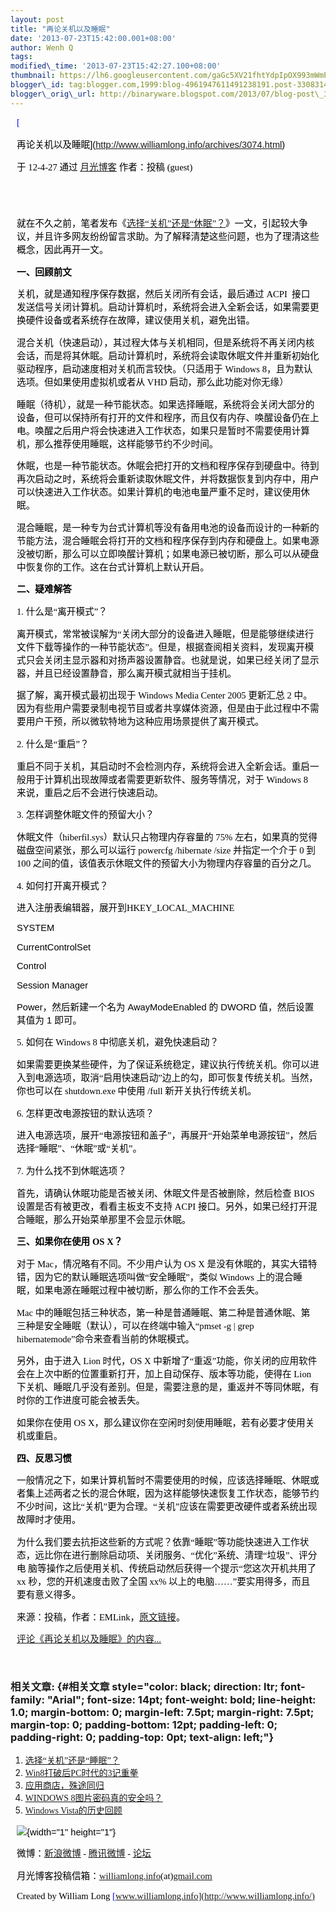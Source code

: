 ```yaml
--- 
layout: post 
title: "再论关机以及睡眠" 
date: '2013-07-23T15:42:00.001+08:00' 
author: Wenh Q
tags:
modified\_time: '2013-07-23T15:42:27.100+08:00' 
thumbnail: https://lh6.googleusercontent.com/gaGc5XV21fhtYdpIpOX993mWmPpVcB4nr69OLOqn84-nmUUpHjSXEsGRFCWKzMf03cANP608N8j0U2PO1-ZKRSUsspgXU3myWSEldyg-FbwdmdYHlxE=s72-c
blogger\_id: tag:blogger.com,1999:blog-4961947611491238191.post-3308314345885636724
blogger\_orig\_url: http://binaryware.blogspot.com/2013/07/blog-post\_3537.html
---
```


<div
style="color: black; direction: ltr; font-family: &quot;Arial&quot;; font-size: 11pt; margin-bottom: 0; margin-left: 7.5pt; margin-right: 7.5pt; margin-top: 0; padding: 0;">

<span
style="color: #0000ee; font-family: &quot;Verdana&quot;; text-decoration: underline;">[

再论关机以及睡眠](http://www.williamlong.info/archives/3074.html)</span>

</div>

<div
style="color: black; direction: ltr; font-family: &quot;Arial&quot;; font-size: 11pt; margin-bottom: 0; margin-left: 7.5pt; margin-right: 7.5pt; margin-top: 0; padding-bottom: 8pt; padding-left: 0; padding-right: 0; padding-top: 0;">

<span style="font-family: &quot;Verdana&quot;;">于 12-4-27 通过
</span><span
style="color: #0000ee; font-family: &quot;Verdana&quot;; text-decoration: underline;">[月光博客](http://www.williamlong.info/)</span><span
style="font-family: &quot;Verdana&quot;;"> 作者：投稿 (guest)</span>

</div>

<div
style="color: black; direction: ltr; font-family: &quot;Arial&quot;; font-size: 11pt; height: 11pt; margin-bottom: 0; margin-left: 7.5pt; margin-right: 7.5pt; margin-top: 0; padding: 0;">

<span style="font-family: &quot;Verdana&quot;;"></span>

</div>

<div
style="color: black; direction: ltr; font-family: &quot;Arial&quot;; font-size: 11pt; margin-bottom: 0; margin-left: 7.5pt; margin-right: 7.5pt; margin-top: 0; padding: 0;">

<span
style="font-family: &quot;Verdana&quot;;">就在不久之前，笔者发布《</span><span
style="color: #0000ee; font-family: &quot;Verdana&quot;; text-decoration: underline;">[选择“关机”还是“休眠”？](http://www.williamlong.info/archives/3065.html)</span><span
style="font-family: &quot;Verdana&quot;;">》一文，引起较大争议，并且许多网友纷纷留言求助。为了解释清楚这些问题，也为了理清这些概念，因此再开一文。</span>

</div>

<div
style="color: black; direction: ltr; font-family: &quot;Arial&quot;; font-size: 11pt; margin-bottom: 0; margin-left: 7.5pt; margin-right: 7.5pt; margin-top: 0; padding: 0;">

<span
style="font-family: &quot;Verdana&quot;; font-weight: bold;">一、回顾前文</span>

</div>

<div
style="color: black; direction: ltr; font-family: &quot;Arial&quot;; font-size: 11pt; margin-bottom: 0; margin-left: 7.5pt; margin-right: 7.5pt; margin-top: 0; padding: 0;">

<span
style="font-family: &quot;Verdana&quot;;">关机，就是通知程序保存数据，然后关闭所有会话，最后通过
ACPI 
接口发送信号关闭计算机。启动计算机时，系统将会进入全新会话，如果需要更换硬件设备或者系统存在故障，建议使用关机，避免出错。</span>

</div>

<div
style="color: black; direction: ltr; font-family: &quot;Arial&quot;; font-size: 11pt; margin-bottom: 0; margin-left: 7.5pt; margin-right: 7.5pt; margin-top: 0; padding: 0;">

<span
style="font-family: &quot;Verdana&quot;;">混合关机（快速启动），其过程大体与关机相同，但是系统将不再关闭内核会话，而是将其休眠。启动计算机时，系统将会读取休眠文件并重新初始化驱动程序，启动速度相对关机而言较快。（只适用于
Windows 8，且为默认选项。但如果使用虚拟机或者从 VHD
启动，那么此功能对你无缘）</span>

</div>

<div
style="color: black; direction: ltr; font-family: &quot;Arial&quot;; font-size: 11pt; margin-bottom: 0; margin-left: 7.5pt; margin-right: 7.5pt; margin-top: 0; padding: 0;">

<span
style="font-family: &quot;Verdana&quot;;">睡眠（待机），就是一种节能状态。如果选择睡眠，系统将会关闭大部分的设备，但可以保持所有打开的文件和程序，而且仅有内存、唤醒设备仍在上电。唤醒之后用户将会快速进入工作状态，如果只是暂时不需要使用计算机，那么推荐使用睡眠，这样能够节约不少时间。</span>

</div>

<div
style="color: black; direction: ltr; font-family: &quot;Arial&quot;; font-size: 11pt; margin-bottom: 0; margin-left: 7.5pt; margin-right: 7.5pt; margin-top: 0; padding: 0;">

<span
style="font-family: &quot;Verdana&quot;;">休眠，也是一种节能状态。休眠会把打开的文档和程序保存到硬盘中。待到再次启动之时，系统将会重新读取休眠文件，并将数据恢复到内存中，用户可以快速进入工作状态。如果计算机的电池电量严重不足时，建议使用休眠。</span>

</div>

<div
style="color: black; direction: ltr; font-family: &quot;Arial&quot;; font-size: 11pt; margin-bottom: 0; margin-left: 7.5pt; margin-right: 7.5pt; margin-top: 0; padding: 0;">

<span
style="font-family: &quot;Verdana&quot;;">混合睡眠，是一种专为台式计算机等没有备用电池的设备而设计的一种新的节能方法，混合睡眠会将打开的文档和程序保存到内存和硬盘上。如果电源没被切断，那么可以立即唤醒计算机；如果电源已被切断，那么可以从硬盘中恢复你的工作。这在台式计算机上默认开启。</span>

</div>

<div
style="color: black; direction: ltr; font-family: &quot;Arial&quot;; font-size: 11pt; margin-bottom: 0; margin-left: 7.5pt; margin-right: 7.5pt; margin-top: 0; padding: 0;">

<span
style="font-family: &quot;Verdana&quot;; font-weight: bold;">二、疑难解答</span>

</div>

<div
style="color: black; direction: ltr; font-family: &quot;Arial&quot;; font-size: 11pt; margin-bottom: 0; margin-left: 7.5pt; margin-right: 7.5pt; margin-top: 0; padding: 0;">

<span style="font-family: &quot;Verdana&quot;;">1.
什么是“离开模式”？</span>

</div>

<div
style="color: black; direction: ltr; font-family: &quot;Arial&quot;; font-size: 11pt; margin-bottom: 0; margin-left: 7.5pt; margin-right: 7.5pt; margin-top: 0; padding: 0;">

<span
style="font-family: &quot;Verdana&quot;;">离开模式，常常被误解为“关闭大部分的设备进入睡眠，但是能够继续进行文件下载等操作的一种节能状态”。但是，根据查阅相关资料，发现离开模式只会关闭主显示器和对扬声器设置静音。也就是说，如果已经关闭了显示器，并且已经设置静音，那么离开模式就相当于挂机。</span>

</div>

<div
style="color: black; direction: ltr; font-family: &quot;Arial&quot;; font-size: 11pt; margin-bottom: 0; margin-left: 7.5pt; margin-right: 7.5pt; margin-top: 0; padding: 0;">

<span
style="font-family: &quot;Verdana&quot;;">据了解，离开模式最初出现于
Windows Media Center 2005 更新汇总 2
中。因为有些用户需要录制电视节目或者共享媒体资源，但是由于此过程中不需要用户干预，所以微软特地为这种应用场景提供了离开模式。</span>

</div>

<div
style="color: black; direction: ltr; font-family: &quot;Arial&quot;; font-size: 11pt; margin-bottom: 0; margin-left: 7.5pt; margin-right: 7.5pt; margin-top: 0; padding: 0;">

<span style="font-family: &quot;Verdana&quot;;">2. 什么是“重启”？</span>

</div>

<div
style="color: black; direction: ltr; font-family: &quot;Arial&quot;; font-size: 11pt; margin-bottom: 0; margin-left: 7.5pt; margin-right: 7.5pt; margin-top: 0; padding: 0;">

<span
style="font-family: &quot;Verdana&quot;;">重启不同于关机，其启动时不会检测内存，系统将会进入全新会话。重启一般用于计算机出现故障或者需要更新软件、服务等情况，对于
Windows 8 来说，重启之后不会进行快速启动。</span>

</div>

<div
style="color: black; direction: ltr; font-family: &quot;Arial&quot;; font-size: 11pt; margin-bottom: 0; margin-left: 7.5pt; margin-right: 7.5pt; margin-top: 0; padding: 0;">

<span style="font-family: &quot;Verdana&quot;;">3.
怎样调整休眠文件的预留大小？</span>

</div>

<div
style="color: black; direction: ltr; font-family: &quot;Arial&quot;; font-size: 11pt; margin-bottom: 0; margin-left: 7.5pt; margin-right: 7.5pt; margin-top: 0; padding: 0;">

<span
style="font-family: &quot;Verdana&quot;;">休眠文件（hiberfil.sys）默认只占物理内存容量的
75% 左右，如果真的觉得磁盘空间紧张，那么可以运行 powercfg /hibernate
/size 并指定一个介于 0 到 100
之间的值，该值表示休眠文件的预留大小为物理内存容量的百分之几。</span>

</div>

<div
style="color: black; direction: ltr; font-family: &quot;Arial&quot;; font-size: 11pt; margin-bottom: 0; margin-left: 7.5pt; margin-right: 7.5pt; margin-top: 0; padding: 0;">

<span style="font-family: &quot;Verdana&quot;;">4.
如何打开离开模式？</span>

</div>

<div
style="color: black; direction: ltr; font-family: &quot;Arial&quot;; font-size: 11pt; margin-bottom: 0; margin-left: 7.5pt; margin-right: 7.5pt; margin-top: 0; padding: 0;">

<span
style="font-family: &quot;Verdana&quot;;">进入注册表编辑器，展开到HKEY\_LOCAL\_MACHINE

SYSTEM

CurrentControlSet

Control

Session
Manager

Power，然后新建一个名为 AwayModeEnabled 的 DWORD
值，然后设置其值为 1 即可。</span>

</div>

<div
style="color: black; direction: ltr; font-family: &quot;Arial&quot;; font-size: 11pt; margin-bottom: 0; margin-left: 7.5pt; margin-right: 7.5pt; margin-top: 0; padding: 0;">

<span style="font-family: &quot;Verdana&quot;;">5. 如何在 Windows 8
中彻底关机，避免快速启动？</span>

</div>

<div
style="color: black; direction: ltr; font-family: &quot;Arial&quot;; font-size: 11pt; margin-bottom: 0; margin-left: 7.5pt; margin-right: 7.5pt; margin-top: 0; padding: 0;">

<span
style="font-family: &quot;Verdana&quot;;">如果需要更换某些硬件，为了保证系统稳定，建议执行传统关机。你可以进入到电源选项，取消“启用快速启动”边上的勾，即可恢复传统关机。当然，你也可以在
shutdown.exe 中使用 /full 新开关执行传统关机。</span>

</div>

<div
style="color: black; direction: ltr; font-family: &quot;Arial&quot;; font-size: 11pt; margin-bottom: 0; margin-left: 7.5pt; margin-right: 7.5pt; margin-top: 0; padding: 0;">

<span style="font-family: &quot;Verdana&quot;;">6.
怎样更改电源按钮的默认选项？</span>

</div>

<div
style="color: black; direction: ltr; font-family: &quot;Arial&quot;; font-size: 11pt; margin-bottom: 0; margin-left: 7.5pt; margin-right: 7.5pt; margin-top: 0; padding: 0;">

<span
style="font-family: &quot;Verdana&quot;;">进入电源选项，展开“电源按钮和盖子”，再展开“开始菜单电源按钮”，然后选择“睡眠”、“休眠”或“关机”。</span>

</div>

<div
style="color: black; direction: ltr; font-family: &quot;Arial&quot;; font-size: 11pt; margin-bottom: 0; margin-left: 7.5pt; margin-right: 7.5pt; margin-top: 0; padding: 0;">

<span style="font-family: &quot;Verdana&quot;;">7.
为什么找不到休眠选项？</span>

</div>

<div
style="color: black; direction: ltr; font-family: &quot;Arial&quot;; font-size: 11pt; margin-bottom: 0; margin-left: 7.5pt; margin-right: 7.5pt; margin-top: 0; padding: 0;">

<span
style="font-family: &quot;Verdana&quot;;">首先，请确认休眠功能是否被关闭、休眠文件是否被删除，然后检查
BIOS 设置是否有被更改，看看主板支不支持 ACPI
接口。另外，如果已经打开混合睡眠，那么开始菜单那里不会显示休眠。</span>

</div>

<div
style="color: black; direction: ltr; font-family: &quot;Arial&quot;; font-size: 11pt; margin-bottom: 0; margin-left: 7.5pt; margin-right: 7.5pt; margin-top: 0; padding: 0;">

<span
style="font-family: &quot;Verdana&quot;; font-weight: bold;">三、如果你在使用
OS X？</span>

</div>

<div
style="color: black; direction: ltr; font-family: &quot;Arial&quot;; font-size: 11pt; margin-bottom: 0; margin-left: 7.5pt; margin-right: 7.5pt; margin-top: 0; padding: 0;">

<span style="font-family: &quot;Verdana&quot;;">对于
Mac，情况略有不同。不少用户认为 OS X
是没有休眠的，其实大错特错，因为它的默认睡眠选项叫做“安全睡眠”，类似
Windows
上的混合睡眠，如果电源在睡眠过程中被切断，那么你的工作不会丢失。</span>

</div>

<div
style="color: black; direction: ltr; font-family: &quot;Arial&quot;; font-size: 11pt; margin-bottom: 0; margin-left: 7.5pt; margin-right: 7.5pt; margin-top: 0; padding: 0;">

<span style="font-family: &quot;Verdana&quot;;">Mac
中的睡眠包括三种状态，第一种是普通睡眠、第二种是普通休眠、第三种是安全睡眠（默认），可以在终端中输入“pmset
-g | grep hibernatemode”命令来查看当前的休眠模式。</span>

</div>

<div
style="color: black; direction: ltr; font-family: &quot;Arial&quot;; font-size: 11pt; margin-bottom: 0; margin-left: 7.5pt; margin-right: 7.5pt; margin-top: 0; padding: 0;">

<span style="font-family: &quot;Verdana&quot;;">另外，由于进入 Lion
时代，OS X
中新增了“重返”功能，你关闭的应用软件会在上次中断的位置重新打开，加上自动保存、版本等功能，使得在
Lion
下关机、睡眠几乎没有差别。但是，需要注意的是，重返并不等同休眠，有时你的工作进度可能会被丢失。</span>

</div>

<div
style="color: black; direction: ltr; font-family: &quot;Arial&quot;; font-size: 11pt; margin-bottom: 0; margin-left: 7.5pt; margin-right: 7.5pt; margin-top: 0; padding: 0;">

<span style="font-family: &quot;Verdana&quot;;">如果你在使用 OS
X，那么建议你在空闲时刻使用睡眠，若有必要才使用关机或重启。</span>

</div>

<div
style="color: black; direction: ltr; font-family: &quot;Arial&quot;; font-size: 11pt; margin-bottom: 0; margin-left: 7.5pt; margin-right: 7.5pt; margin-top: 0; padding: 0;">

<span
style="font-family: &quot;Verdana&quot;; font-weight: bold;">四、反思习惯</span>

</div>

<div
style="color: black; direction: ltr; font-family: &quot;Arial&quot;; font-size: 11pt; margin-bottom: 0; margin-left: 7.5pt; margin-right: 7.5pt; margin-top: 0; padding: 0;">

<span
style="font-family: &quot;Verdana&quot;;">一般情况之下，如果计算机暂时不需要使用的时候，应该选择睡眠、休眠或者集上述两者之长的混合休眠，因为这样能够快速恢复工作状态，能够节约不少时间，这比“关机”更为合理。“关机”应该在需要更改硬件或者系统出现故障时才使用。</span>

</div>

<div
style="color: black; direction: ltr; font-family: &quot;Arial&quot;; font-size: 11pt; margin-bottom: 0; margin-left: 7.5pt; margin-right: 7.5pt; margin-top: 0; padding: 0;">

<span
style="font-family: &quot;Verdana&quot;;">为什么我们要去抗拒这些新的方式呢？依靠“睡眠”等功能快速进入工作状态，远比你在进行删除启动项、关闭服务、“优化”系统、清理“垃圾”、评分电
脑等操作之后使用关机、传统启动然后获得一个提示“您这次开机共用了 xx
秒，您的开机速度击败了全国 xx%
以上的电脑……”要实用得多，而且要有意义得多。</span>

</div>

<div
style="color: black; direction: ltr; font-family: &quot;Arial&quot;; font-size: 11pt; margin-bottom: 0; margin-left: 7.5pt; margin-right: 7.5pt; margin-top: 0; padding: 0;">

<span
style="font-family: &quot;Verdana&quot;;">来源：投稿，作者：EMLink，</span><span
style="color: #0000ee; font-family: &quot;Verdana&quot;; text-decoration: underline;">[原文链接](http://www.libeapp.com/?p=995)</span><span
style="font-family: &quot;Verdana&quot;;">。</span>

</div>

<div
style="color: black; direction: ltr; font-family: &quot;Arial&quot;; font-size: 11pt; margin-bottom: 0; margin-left: 7.5pt; margin-right: 7.5pt; margin-top: 0; padding-bottom: 12pt; padding-left: 0; padding-right: 0; padding-top: 0;">

<span
style="color: #0000ee; font-family: &quot;Verdana&quot;; text-decoration: underline;">[评论《再论关机以及睡眠》的内容...](http://www.williamlong.info/archives/3074.html)</span>

</div>

### <span style="font-family: &quot;Verdana&quot;;">相关文章:</span> {#相关文章 style="color: black; direction: ltr; font-family: "Arial"; font-size: 14pt; font-weight: bold; line-height: 1.0; margin-bottom: 0; margin-left: 7.5pt; margin-right: 7.5pt; margin-top: 0; padding-bottom: 12pt; padding-left: 0; padding-right: 0; padding-top: 0pt; text-align: left;"}

1.  <span
    style="color: #0000ee; font-family: &quot;Verdana&quot;; text-decoration: underline;">[选择“关机”还是“睡眠”？](http://www.williamlong.info/archives/3065.html)</span>
2.  <span
    style="color: #0000ee; font-family: &quot;Verdana&quot;; text-decoration: underline;">[Win8打破后PC时代的3记重拳](http://www.williamlong.info/archives/3044.html)</span>
3.  <span
    style="color: #0000ee; font-family: &quot;Verdana&quot;; text-decoration: underline;">[应用商店，殊途同归](http://www.williamlong.info/archives/3009.html)</span>
4.  <span
    style="color: #0000ee; font-family: &quot;Verdana&quot;; text-decoration: underline;">[WINDOWS
    8图片密码真的安全吗？](http://www.williamlong.info/archives/2994.html)</span>
5.  <span
    style="color: #0000ee; font-family: &quot;Verdana&quot;; text-decoration: underline;">[Windows
    Vista的历史回顾](http://www.williamlong.info/archives/2980.html)</span>

<div
style="color: black; direction: ltr; font-family: &quot;Arial&quot;; font-size: 11pt; margin-bottom: 0; margin-left: 7.5pt; margin-right: 7.5pt; margin-top: 0; padding: 0;">

![](https://lh6.googleusercontent.com/gaGc5XV21fhtYdpIpOX993mWmPpVcB4nr69OLOqn84-nmUUpHjSXEsGRFCWKzMf03cANP608N8j0U2PO1-ZKRSUsspgXU3myWSEldyg-FbwdmdYHlxE){width="1"
height="1"}

</div>

<div
style="color: black; direction: ltr; font-family: &quot;Arial&quot;; font-size: 11pt; margin-bottom: 0; margin-left: 7.5pt; margin-right: 7.5pt; margin-top: 0; padding: 0;">

<span style="font-family: &quot;Verdana&quot;;">微博：</span><span
style="color: #0000ee; font-family: &quot;Verdana&quot;; text-decoration: underline;">[新浪微博](http://weibo.com/williamlong)</span><span
style="font-family: &quot;Verdana&quot;;"> - </span><span
style="color: #0000ee; font-family: &quot;Verdana&quot;; text-decoration: underline;">[腾讯微博](http://t.qq.com/williamlong)</span><span
style="font-family: &quot;Verdana&quot;;"> - </span><span
style="color: #0000ee; font-family: &quot;Verdana&quot;; text-decoration: underline;">[论坛](http://www.moon-bbs.com/)</span>

</div>

<div
style="color: black; direction: ltr; font-family: &quot;Arial&quot;; font-size: 11pt; margin-bottom: 0; margin-left: 7.5pt; margin-right: 7.5pt; margin-top: 0; padding: 0;">

<span
style="font-family: &quot;Verdana&quot;;">月光博客投稿信箱：</span><span
style="color: #0000ee; font-family: &quot;Verdana&quot;; text-decoration: underline;">[williamlong.info](http://williamlong.info/)</span><span
style="font-family: &quot;Verdana&quot;;">(at)</span><span
style="color: #0000ee; font-family: &quot;Verdana&quot;; text-decoration: underline;">[gmail.com](http://gmail.com/)</span>

</div>

<div
style="color: black; direction: ltr; font-family: &quot;Arial&quot;; font-size: 11pt; margin-bottom: 0; margin-left: 7.5pt; margin-right: 7.5pt; margin-top: 0; padding: 0;">

<span style="font-family: &quot;Verdana&quot;;">Created by William Long
</span><span
style="color: #0000ee; font-family: &quot;Verdana&quot;; text-decoration: underline;">[www.williamlong.info](http://www.williamlong.info/)</span>

</div>
